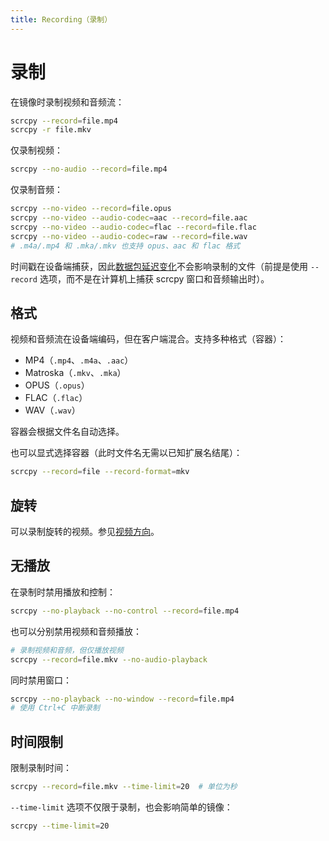 ```yaml
---
title: Recording（录制）
---
```


# 录制

在镜像时录制视频和音频流：

```bash
scrcpy --record=file.mp4
scrcpy -r file.mkv
```

仅录制视频：

```bash
scrcpy --no-audio --record=file.mp4
```

仅录制音频：

```bash
scrcpy --no-video --record=file.opus
scrcpy --no-video --audio-codec=aac --record=file.aac
scrcpy --no-video --audio-codec=flac --record=file.flac
scrcpy --no-video --audio-codec=raw --record=file.wav
# .m4a/.mp4 和 .mka/.mkv 也支持 opus、aac 和 flac 格式
```

时间戳在设备端捕获，因此[数据包延迟变化]不会影响录制的文件（前提是使用 `--record` 选项，而不是在计算机上捕获 scrcpy 窗口和音频输出时）。

[数据包延迟变化]: https://en.wikipedia.org/wiki/Packet_delay_variation

## 格式

视频和音频流在设备端编码，但在客户端混合。支持多种格式（容器）：
- MP4（`.mp4`、`.m4a`、`.aac`）
- Matroska（`.mkv`、`.mka`）
- OPUS（`.opus`）
- FLAC（`.flac`）
- WAV（`.wav`）

容器会根据文件名自动选择。

也可以显式选择容器（此时文件名无需以已知扩展名结尾）：

```bash
scrcpy --record=file --record-format=mkv
```

## 旋转

可以录制旋转的视频。参见[视频方向](/zhHans/reference/scrcpy/video#orientation)。

## 无播放

在录制时禁用播放和控制：

```bash
scrcpy --no-playback --no-control --record=file.mp4
```

也可以分别禁用视频和音频播放：

```bash
# 录制视频和音频，但仅播放视频
scrcpy --record=file.mkv --no-audio-playback
```

同时禁用窗口：

```bash
scrcpy --no-playback --no-window --record=file.mp4
# 使用 Ctrl+C 中断录制
```

## 时间限制

限制录制时间：

```bash
scrcpy --record=file.mkv --time-limit=20  # 单位为秒
```

`--time-limit` 选项不仅限于录制，也会影响简单的镜像：

```bash
scrcpy --time-limit=20
```